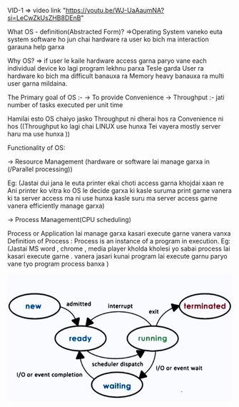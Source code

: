 VID-1 => video link "https://youtu.be/WJ-UaAaumNA?si=LeCwZkUsZHB8DEnB"

What  OS - definition(Abstracted Form)?
=>Operating System vaneko euta system software ho jun chai
 hardware ra user ko bich ma interaction garauna help garxa

Why OS?
=> if user le kaile hardware access garna paryo vane
each individual device ko lagi program lekhnu parxa 
Tesle garda User ra hardware ko bich ma difficult banauxa
ra Memory heavy banauxa ra multi user garna mildaina.

The Primary goal of OS :-
-> To provide Convenience
-> Throughput :- jati number of tasks executed per unit time 

Hamilai esto OS chaiyo jasko Throughput ni dherai hos ra Convenience ni hos
((Throughput ko lagi chai LINUX use hunxa Tei vayera mostly server haru ma use hunxa ))

Functionality of OS:

-> Resource Management
(hardware or software lai manage garxa in (/Parallel processing\))

Eg: (Jastai dui jana le euta printer ekai choti access garna khojdai xaan re 
Ani printer ko vitra ko OS le decide garxa ki kasle suruma print garne vanera ki ta 
server access ma ni use hunxa kasle suru ma server access garne vanera efficiently manage garxa)

-> Process Management(CPU scheduling)

Process or Application lai manage garxa kasari execute garne vanera vanxa
Definition of Process : Process is an instance of a program in execution.
Eg: (Jastai MS word , chrome , media player kholda kholesi yo sabai process lai kasari execute garne .
    vanera jasari kunai program lai execute garnu paryo vane tyo program process banxa )

![alt text](image.png)

